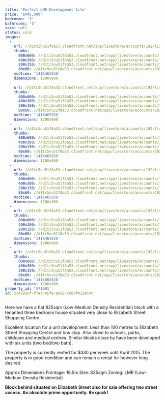 ```yaml
---
title: 'Perfect LMR Development Site'
price: '$445,000'
bedrooms: '3'
bathrooms: '1'
cars: null
status: sold
images:
  -
    url: //d1tc5nu51f8a53.cloudfront.net/app/livestore/accounts/192/listings/300374/images/23-Only_9067618065_20141120044310.jpg
    thumbs:
      800x600: //d1tc5nu51f8a53.cloudfront.net/app/livestore/accounts/192/listings/300374/images/23-Only_9067618065_20141120044310_800x600.jpg
      400x300: //d1tc5nu51f8a53.cloudfront.net/app/livestore/accounts/192/listings/300374/images/23-Only_9067618065_20141120044310_400x300.jpg
      200x150: //d1tc5nu51f8a53.cloudfront.net/app/livestore/accounts/192/listings/300374/images/23-Only_9067618065_20141120044310_200x150.jpg
      80x60: //d1tc5nu51f8a53.cloudfront.net/app/livestore/accounts/192/listings/300374/images/23-Only_9067618065_20141120044310_80x60.jpg
    modtime: '1416465836'
    dimensions: 1200x900
  -
    url: //d1tc5nu51f8a53.cloudfront.net/app/livestore/accounts/192/listings/300374/images/Amherst-Front_7047550590_20141120044308.jpg
    thumbs:
      800x600: //d1tc5nu51f8a53.cloudfront.net/app/livestore/accounts/192/listings/300374/images/Amherst-Front_7047550590_20141120044308_800x600.jpg
      400x300: //d1tc5nu51f8a53.cloudfront.net/app/livestore/accounts/192/listings/300374/images/Amherst-Front_7047550590_20141120044308_400x300.jpg
      200x150: //d1tc5nu51f8a53.cloudfront.net/app/livestore/accounts/192/listings/300374/images/Amherst-Front_7047550590_20141120044308_200x150.jpg
      80x60: //d1tc5nu51f8a53.cloudfront.net/app/livestore/accounts/192/listings/300374/images/Amherst-Front_7047550590_20141120044308_80x60.jpg
    modtime: '1416465836'
    dimensions: 1200x900
  -
    url: //d1tc5nu51f8a53.cloudfront.net/app/livestore/accounts/192/listings/300374/images/Amherst-Rear_3685634364_20141120044312.jpg
    thumbs:
      800x600: //d1tc5nu51f8a53.cloudfront.net/app/livestore/accounts/192/listings/300374/images/Amherst-Rear_3685634364_20141120044312_800x600.jpg
      400x300: //d1tc5nu51f8a53.cloudfront.net/app/livestore/accounts/192/listings/300374/images/Amherst-Rear_3685634364_20141120044312_400x300.jpg
      200x150: //d1tc5nu51f8a53.cloudfront.net/app/livestore/accounts/192/listings/300374/images/Amherst-Rear_3685634364_20141120044312_200x150.jpg
      80x60: //d1tc5nu51f8a53.cloudfront.net/app/livestore/accounts/192/listings/300374/images/Amherst-Rear_3685634364_20141120044312_80x60.jpg
    modtime: '1416465836'
    dimensions: 1200x900
  -
    url: //d1tc5nu51f8a53.cloudfront.net/app/livestore/accounts/192/listings/300374/images/Amherst-Backyard_2757552927_20141120044305.jpg
    thumbs:
      800x600: //d1tc5nu51f8a53.cloudfront.net/app/livestore/accounts/192/listings/300374/images/Amherst-Backyard_2757552927_20141120044305_800x600.jpg
      400x300: //d1tc5nu51f8a53.cloudfront.net/app/livestore/accounts/192/listings/300374/images/Amherst-Backyard_2757552927_20141120044305_400x300.jpg
      200x150: //d1tc5nu51f8a53.cloudfront.net/app/livestore/accounts/192/listings/300374/images/Amherst-Backyard_2757552927_20141120044305_200x150.jpg
      80x60: //d1tc5nu51f8a53.cloudfront.net/app/livestore/accounts/192/listings/300374/images/Amherst-Backyard_2757552927_20141120044305_80x60.jpg
    modtime: '1416465836'
    dimensions: 1200x900
  -
    url: //d1tc5nu51f8a53.cloudfront.net/app/livestore/accounts/192/listings/300374/images/Amherst-Bedroom_3530967599_20141120044300.jpg
    thumbs:
      800x600: //d1tc5nu51f8a53.cloudfront.net/app/livestore/accounts/192/listings/300374/images/Amherst-Bedroom_3530967599_20141120044300_800x600.jpg
      400x300: //d1tc5nu51f8a53.cloudfront.net/app/livestore/accounts/192/listings/300374/images/Amherst-Bedroom_3530967599_20141120044300_400x300.jpg
      200x150: //d1tc5nu51f8a53.cloudfront.net/app/livestore/accounts/192/listings/300374/images/Amherst-Bedroom_3530967599_20141120044300_200x150.jpg
      80x60: //d1tc5nu51f8a53.cloudfront.net/app/livestore/accounts/192/listings/300374/images/Amherst-Bedroom_3530967599_20141120044300_80x60.jpg
    modtime: '1416465836'
    dimensions: 1200x900
  -
    url: //d1tc5nu51f8a53.cloudfront.net/app/livestore/accounts/192/listings/300374/images/Amherst-Bedroom2_3537785197_20141120044304.jpg
    thumbs:
      800x600: //d1tc5nu51f8a53.cloudfront.net/app/livestore/accounts/192/listings/300374/images/Amherst-Bedroom2_3537785197_20141120044304_800x600.jpg
      400x300: //d1tc5nu51f8a53.cloudfront.net/app/livestore/accounts/192/listings/300374/images/Amherst-Bedroom2_3537785197_20141120044304_400x300.jpg
      200x150: //d1tc5nu51f8a53.cloudfront.net/app/livestore/accounts/192/listings/300374/images/Amherst-Bedroom2_3537785197_20141120044304_200x150.jpg
      80x60: //d1tc5nu51f8a53.cloudfront.net/app/livestore/accounts/192/listings/300374/images/Amherst-Bedroom2_3537785197_20141120044304_80x60.jpg
    modtime: '1416465836'
    dimensions: 1200x900
property_id: '571601'
id: 5c42926f-f7ec-45fe-a818-cc08f412a60c
---
```

Here we have a flat 825sqm (Low-Medium Density Residential) block with a tenanted three bedroom house situated very close to Elizabeth Street Shopping Centre.

Excellent location for a unit development. Less than 100 metres to Elizabeth Street Shopping Centre and bus stop. Also close to schools, parks, childcare and medical centres.  Similar blocks close by have been developed with six units (two bed/two bath).

The property is currently rented for $330 per week until April 2015. The property is in good condition and can remain a rental for however long desired.

Approx Dimensions
Frontage: 16.5m
Size: 825sqm
Zoning: LMR (Low-Medium Density Residential)

**Block behind situated on Elizabeth Street also for sale offering two street access. An absolute prime opportunity. Be quick!**